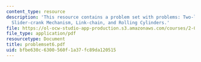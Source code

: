 ```yaml
---
content_type: resource
description: 'This resource contains a problem set with problems: Two-link Pendulum,
  Slider-crank Mechanism, Link-chain, and Rolling Cylinders.'
file: https://ol-ocw-studio-app-production.s3.amazonaws.com/courses/2-003j-dynamics-and-control-i-spring-2007/bfbe630c6300560f1a37fc89da120515_problemset6.pdf
file_type: application/pdf
resourcetype: Document
title: problemset6.pdf
uid: bfbe630c-6300-560f-1a37-fc89da120515
---
```

